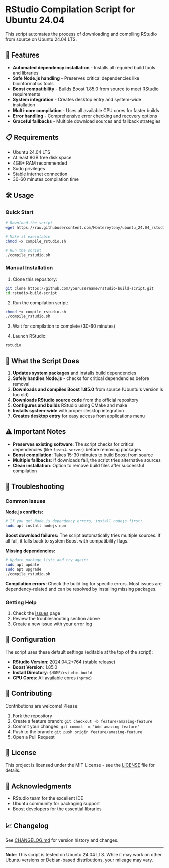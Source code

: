 # RStudio Compilation Script for Ubuntu 24.04

This script automates the process of downloading and compiling RStudio from source on Ubuntu 24.04 LTS.

## 🚀 Features

- **Automated dependency installation** - Installs all required build tools and libraries
- **Safe Node.js handling** - Preserves critical dependencies like bioinformatics tools
- **Boost compatibility** - Builds Boost 1.85.0 from source to meet RStudio requirements
- **System integration** - Creates desktop entry and system-wide installation
- **Multi-core compilation** - Uses all available CPU cores for faster builds
- **Error handling** - Comprehensive error checking and recovery options
- **Graceful fallbacks** - Multiple download sources and fallback strategies

## 📋 Requirements

- Ubuntu 24.04 LTS
- At least 8GB free disk space
- 4GB+ RAM recommended
- Sudo privileges
- Stable internet connection
- 30-60 minutes compilation time

## 🛠 Usage

### Quick Start

```bash
# Download the script
wget https://raw.githubusercontent.com/Montereytony/ubuntu_24.04_rstudio-build-script/main/compile_rstudio.sh

# Make it executable
chmod +x compile_rstudio.sh

# Run the script
./compile_rstudio.sh
```

### Manual Installation

1. Clone this repository:
```bash
git clone https://github.com/yourusername/rstudio-build-script.git
cd rstudio-build-script
```

2. Run the compilation script:
```bash
chmod +x compile_rstudio.sh
./compile_rstudio.sh
```

3. Wait for compilation to complete (30-60 minutes)

4. Launch RStudio:
```bash
rstudio
```

## 🔧 What the Script Does

1. **Updates system packages** and installs build dependencies
2. **Safely handles Node.js** - checks for critical dependencies before removal
3. **Downloads and compiles Boost 1.85.0** from source (Ubuntu's version is too old)
4. **Downloads RStudio source code** from the official repository
5. **Configures and builds** RStudio using CMake and make
6. **Installs system-wide** with proper desktop integration
7. **Creates desktop entry** for easy access from applications menu

## ⚠️ Important Notes

- **Preserves existing software**: The script checks for critical dependencies (like `fastx4-server`) before removing packages
- **Boost compilation**: Takes 15-30 minutes to build Boost from source
- **Multiple fallbacks**: If downloads fail, the script tries alternative sources
- **Clean installation**: Option to remove build files after successful compilation

## 🐛 Troubleshooting

### Common Issues

**Node.js conflicts:**
```bash
# If you get Node.js dependency errors, install nodejs first:
sudo apt install nodejs npm
```

**Boost download failures:**
The script automatically tries multiple sources. If all fail, it falls back to system Boost with compatibility flags.

**Missing dependencies:**
```bash
# Update package lists and try again:
sudo apt update
sudo apt upgrade
./compile_rstudio.sh
```

**Compilation errors:**
Check the build log for specific errors. Most issues are dependency-related and can be resolved by installing missing packages.

### Getting Help

1. Check the [Issues](https://github.com/yourusername/rstudio-build-script/issues) page
2. Review the troubleshooting section above
3. Create a new issue with your error log

## 📝 Configuration

The script uses these default settings (editable at the top of the script):

- **RStudio Version**: 2024.04.2+764 (stable release)
- **Boost Version**: 1.85.0
- **Install Directory**: `$HOME/rstudio-build`
- **CPU Cores**: All available cores (`nproc`)

## 🤝 Contributing

Contributions are welcome! Please:

1. Fork the repository
2. Create a feature branch: `git checkout -b feature/amazing-feature`
3. Commit your changes: `git commit -m 'Add amazing feature'`
4. Push to the branch: `git push origin feature/amazing-feature`
5. Open a Pull Request

## 📄 License

This project is licensed under the MIT License - see the [LICENSE](LICENSE) file for details.

## 🙏 Acknowledgments

- RStudio team for the excellent IDE
- Ubuntu community for packaging support
- Boost developers for the essential libraries

## 📈 Changelog

See [CHANGELOG.md](CHANGELOG.md) for version history and changes.

---

**Note**: This script is tested on Ubuntu 24.04 LTS. While it may work on other Ubuntu versions or Debian-based distributions, your mileage may vary.
